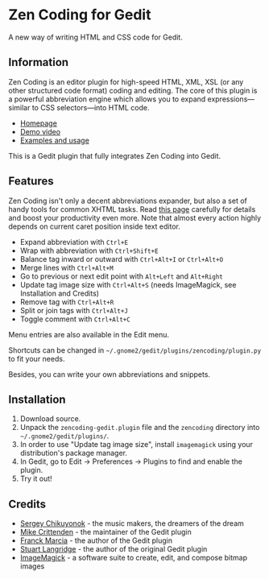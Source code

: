 Zen Coding for Gedit
====================
A new way of writing HTML and CSS code for Gedit.

Information
-----------

Zen Coding is an editor plugin for high-speed HTML, XML, XSL (or any other structured code format)
coding and editing. The core of this plugin is a powerful abbreviation engine which allows you to
expand expressions—similar to CSS selectors—into HTML code.

- [Homepage](http://code.google.com/p/zen-coding/)
- [Demo video](http://vimeo.com/7405114)
- [Examples and usage](http://www.smashingmagazine.com/2009/11/21/zen-coding-a-new-way-to-write-html-code/)

This is a Gedit plugin that fully integrates Zen Coding into Gedit.

Features
--------

Zen Coding isn't only a decent abbreviations expander, but also a set of handy tools for common XHTML tasks.
Read [this page](http://code.google.com/p/zen-coding/wiki/Actions) carefully for details and boost your productivity
even more. Note that almost every action highly depends on current caret position inside text editor. 

- Expand abbreviation with `Ctrl+E`
- Wrap with abbreviation with `Ctrl+Shift+E`
- Balance tag inward or outward with `Ctrl+Alt+I` or `Ctrl+Alt+O`
- Merge lines with `Ctrl+Alt+M`
- Go to previous or next edit point with `Alt+Left` and `Alt+Right`
- Update tag image size with `Ctrl+Alt+S` (needs ImageMagick, see Installation and Credits)
- Remove tag with `Ctrl+Alt+R`
- Split or join tags with `Ctrl+Alt+J`
- Toggle comment with `Ctrl+Alt+C`

Menu entries are also available in the Edit menu.

Shortcuts can be changed in `~/.gnome2/gedit/plugins/zencoding/plugin.py` to fit your needs.

Besides, you can write your own abbreviations and snippets.

Installation
------------

1. Download source.
2. Unpack the `zencoding-gedit.plugin` file and the `zencoding` directory into `~/.gnome2/gedit/plugins/`.
3. In order to use "Update tag image size", install `imagemagick` using your distribution's package manager.
4. In Gedit, go to Edit -> Preferences -> Plugins to find and enable the plugin.
5. Try it out!

Credits
-------
- [Sergey Chikuyonok](http://chikuyonok.ru/) - the music makers, the dreamers of the dream
- [Mike Crittenden](http://mikethecoder.com) - the maintainer of the Gedit plugin
- [Franck Marcia](http://github.com/fmarcia) - the author of the Gedit plugin
- [Stuart Langridge](http://www.kryogenix.org/days/2009/09/21/zen-coding-for-gedit) - the author of the original Gedit plugin
- [ImageMagick](http://www.imagemagick.org/) - a software suite to create, edit, and compose bitmap images


